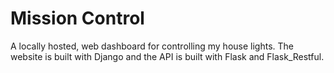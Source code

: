 # Mission Control

A locally hosted, web dashboard for controlling my house lights. The website is built with Django and the API is built with Flask and Flask_Restful. 

